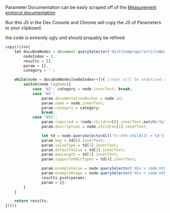 Parameter Documentation can be easly scraped off of the [Measurement protocol documentation](https://developers.google.com/analytics/devguides/collection/protocol/v1/parameters)

Run this JS in the Dev Console and Chrome will copy the JS of Parameters to your clipboard.

the code is extremly ugly und should propably be refined

```javascript
copy((()=>{
	let docuDomNodes = document.querySelector('div[itemprop="articleBody"]').querySelectorAll('h2,h3,div.ind'),
		nodeIndex = 0,
		results = [],
		param = {},
		category = '';

	while(node = docuDomNodes[nodeIndex++]){ //next will be undefined once itterated
		switch(node.tagName){
			case 'H2': category = node.innerText; break;
			case 'H3':
				param.documentationAnchor = node.id;
				param.name = node.innerText;
				param.category = category;
				break;
			case 'DIV':
				param.required = !node.children[0].innerText.match(/Optional/);
				param.description = node.children[1].innerText;

				let td = node.querySelectorAll('tr:nth-child(2) > td');
				param.key = td[0].innerText;
				param.valueType = td[1].innerText;
				param.defaultValue = td[2].innerText;
				param.maxLength = td[3].innerText;
				param.supportedHitTypes = td[4].innerText;

				param.exampleValue = node.querySelector('div > code:nth-child(1)').innerText;
				param.exampleUsage = node.querySelector('div > code:nth-child(3)').innerText;
				results.push(param);
				param = {};
		}
	}

	return results;
})())

```
